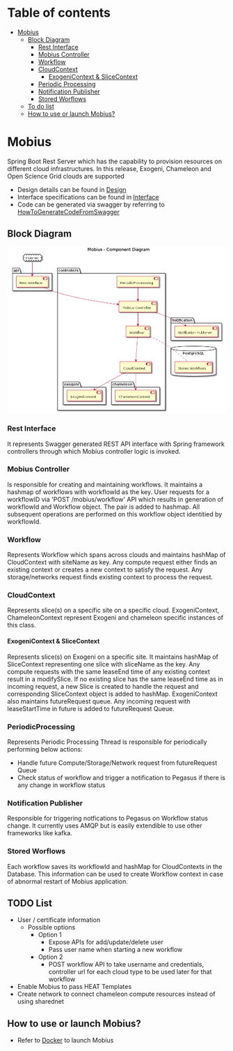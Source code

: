 # Table of contents

- [Mobius](#Mobius)
  - [Block Diagram](#block)
    - [Rest Interface](#rest)
    - [Mobius Controller](#controller)
    - [Workflow](#workflow)
    - [CloudContext](#cloudcontext)
      - [ExogeniContext & SliceContext](#context)
    - [Periodic Processing](#periodic)  
    - [Notification Publisher](#notification)
    - [Stored Worflows](#stored)
  - [To do list](#todo)
  - [How to use or launch Mobius?](#docker)
# <a name="Mobius"></a>Mobius

Spring Boot Rest Server which has the capability to provision resources on different cloud infrastructures. In this release, Exogeni, Chameleon and Open Science Grid clouds are supported


- Design details can be found in [Design](./mobius/Readme.md)
- Interface specifications can be found in [Interface](./mobius/Interface.md)
- Code can be generated via swagger by referring to [HowToGenerateCodeFromSwagger](./mobius/HowToGenerateCodeFromSwagger.md)

## <a name="block"></a>Block Diagram
![Component Diagram](./mobius/plantuml/images/component.png)
### <a name="rest"></a>Rest Interface
It represents Swagger generated REST API interface with Spring framework controllers through which Mobius controller logic is invoked.
### <a name="controller"></a>Mobius Controller
Is responsible for creating and maintaining workflows. It maintains a hashmap of workflows with workflowId as the key. User requests for a workflowID via 'POST /mobius/workflow' API which results in generation of workflowId and Workflow object. The pair is added to hashmap. All subsequent operations are performed on this workflow object identitied by workflowId.
### <a name="workflow"></a>Workflow
Represents Workflow which spans across clouds and maintains hashMap of CloudContext with siteName as key. Any compute request either finds an existing context or creates a new context to satisfy the request. Any storage/networks request finds existing context to process the request.
### <a name="cloudcontext"></a>CloudContext
Represents slice(s) on a specific site on a specific cloud. ExogeniContext, ChameleonContext represent Exogeni and chameleon specific instances of this class.
#### <a name="context"></a>ExogeniContext & SliceContext
Represents slice(s) on Exogeni on a specific site. It maintains hashMap of SliceContext representing one slice with sliceName as the key. Any compute requests with the same leaseEnd time of any existing context result in a modifySlice. If no existing slice has the same leaseEnd time as in incoming request, a new Slice is created to handle the request and corresponding SliceContext object is added to hashMap. ExogeniContext also maintains futureRequest queue. Any incoming request with leaseStartTime in future is added to futureRequest Queue.
### <a name="periodic"></a>PeriodicProcessing 
Represents Periodic Processing Thread is responsible for periodically performing below actions:
- Handle future Compute/Storage/Network request from futureRequest Queue
- Check status of workflow and trigger a notification to Pegasus if there is any change in workflow status
### <a name="notification"></a>Notification Publisher
Responsible for triggering notfications to Pegasus on Workflow status change. It currently uses AMQP but is easily extendible to use other frameworks like kafka.
### <a name="stored"></a>Stored Worflows
Each workflow saves its workflowId and hashMap for CloudContexts in the Database. This information can be used to create Workflow context in case of abnormal restart of Mobius application.

## <a name="todo"></a>TODO List
- User / certificate information
  - Possible options
    - Option 1
      - Expose APIs for add/update/delete user
      - Pass user name when starting a new workflow
    - Option 2
      - POST workflow API to take username and credentials, controller url for each cloud type to be used later for that workflow
- Enable Mobius to pass HEAT Templates
- Create network to connect chameleon compute resources instead of using sharednet


## <a name="docker"></a>How to use or launch Mobius?
- Refer to [Docker](./docker/Readme.md) to launch Mobius
